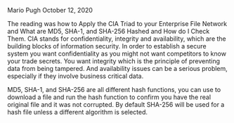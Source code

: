 Mario Pugh		October 12, 2020

The reading was how to Apply the CIA Triad to your Enterprise File Network and What are MD5, SHA-1, and SHA-256 Hashed and How do I Check Them. CIA stands for confidentiality, integrity and availability, which are the building blocks of information security. In order to establish a secure system you want confidentiality as you might not want competitors to know your trade secrets. You want integrity which is the principle of preventing data from being tampered. And availability issues can be a serious problem, especially if they involve business critical data. 

MD5, SHA-1, and SHA-256 are all different hash functions, you can use to download a file and run the hash function to confirm you have the real original file and it was not corrupted. By default SHA-256 will be used for a hash file unless a different algorithm is selected. 
